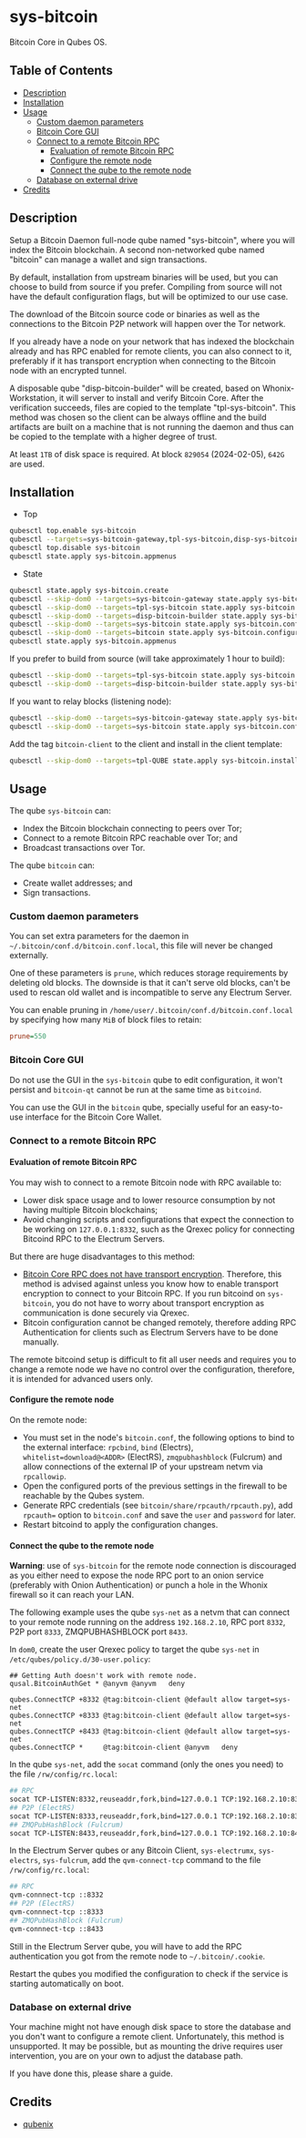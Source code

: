 # sys-bitcoin

Bitcoin Core in Qubes OS.

## Table of Contents

* [Description](#description)
* [Installation](#installation)
* [Usage](#usage)
  * [Custom daemon parameters](#custom-daemon-parameters)
  * [Bitcoin Core GUI](#bitcoin-core-gui)
  * [Connect to a remote Bitcoin RPC](#connect-to-a-remote-bitcoin-rpc)
    * [Evaluation of remote Bitcoin RPC](#evaluation-of-remote-bitcoin-rpc)
    * [Configure the remote node](#configure-the-remote-node)
    * [Connect the qube to the remote node](#connect-the-qube-to-the-remote-node)
  * [Database on external drive](#database-on-external-drive)
* [Credits](#credits)

## Description

Setup a Bitcoin Daemon full-node qube named "sys-bitcoin", where you will
index the Bitcoin blockchain. A second non-networked qube named "bitcoin" can
manage a wallet and sign transactions.

By default, installation from upstream binaries will be used, but you can
choose to build from source if you prefer. Compiling from source will not have
the default configuration flags, but will be optimized to our use case.

The download of the Bitcoin source code or binaries as well as the connections
to the Bitcoin P2P network will happen over the Tor network.

If you already have a node on your network that has indexed the blockchain
already and has RPC enabled for remote clients, you can also connect to it,
preferably if it has transport encryption when connecting to the Bitcoin node
with an encrypted tunnel.

A disposable qube "disp-bitcoin-builder" will be created, based on
Whonix-Workstation, it will server to install and verify Bitcoin Core. After
the verification succeeds, files are copied to the template "tpl-sys-bitcoin".
This method was chosen so the client can be always offline and the build
artifacts are built on a machine that is not running the daemon and thus can
be copied to the template with a higher degree of trust.

At least `1TB` of disk space is required. At block `829054` (2024-02-05),
`642G` are used.

## Installation

- Top
```sh
qubesctl top.enable sys-bitcoin
qubesctl --targets=sys-bitcoin-gateway,tpl-sys-bitcoin,disp-sys-bitcoin-builder,sys-bitcoin,bitcoin state.apply
qubesctl top.disable sys-bitcoin
qubesctl state.apply sys-bitcoin.appmenus
```

- State
<!-- pkg:begin:post-install -->
```sh
qubesctl state.apply sys-bitcoin.create
qubesctl --skip-dom0 --targets=sys-bitcoin-gateway state.apply sys-bitcoin.configure-gateway
qubesctl --skip-dom0 --targets=tpl-sys-bitcoin state.apply sys-bitcoin.install
qubesctl --skip-dom0 --targets=disp-bitcoin-builder state.apply sys-bitcoin.configure-builder
qubesctl --skip-dom0 --targets=sys-bitcoin state.apply sys-bitcoin.configure
qubesctl --skip-dom0 --targets=bitcoin state.apply sys-bitcoin.configure-client
qubesctl state.apply sys-bitcoin.appmenus
```
<!-- pkg:end:post-install -->

If you prefer to build from source (will take approximately 1 hour to build):
```sh
qubesctl --skip-dom0 --targets=tpl-sys-bitcoin state.apply sys-bitcoin.install-source
qubesctl --skip-dom0 --targets=disp-bitcoin-builder state.apply sys-bitcoin.configure-builder-source
```

If you want to relay blocks (listening node):
```sh
qubesctl --skip-dom0 --targets=sys-bitcoin-gateway state.apply sys-bitcoin.configure-gateway-listen
qubesctl --skip-dom0 --targets=sys-bitcoin state.apply sys-bitcoin.configure-listen
```

Add the tag `bitcoin-client` to the client and install in the client template:
```sh
qubesctl --skip-dom0 --targets=tpl-QUBE state.apply sys-bitcoin.install-client
```


## Usage

The qube `sys-bitcoin` can:

- Index the Bitcoin blockchain connecting to peers over Tor;
- Connect to a remote Bitcoin RPC reachable over Tor; and
- Broadcast transactions over Tor.

The qube `bitcoin` can:

- Create wallet addresses; and
- Sign transactions.

### Custom daemon parameters

You can set extra parameters for the daemon in
`~/.bitcoin/conf.d/bitcoin.conf.local`, this file will never be changed
externally.

One of these parameters is `prune`, which reduces storage requirements by
deleting old blocks. The downside is that it can't serve old blocks, can't be
used to rescan old wallet and is incompatible to serve any Electrum Server.

You can enable pruning in `/home/user/.bitcoin/conf.d/bitcoin.conf.local` by
specifying how many `MiB` of block files to retain:
```cfg
prune=550
```

### Bitcoin Core GUI

Do not use the GUI in the `sys-bitcoin` qube to edit configuration, it won't
persist and `bitcoin-qt` cannot be run at the same time as `bitcoind`.

You can use the GUI in the `bitcoin` qube, specially useful for an easy-to-use
interface for the Bitcoin Core Wallet.

### Connect to a remote Bitcoin RPC

#### Evaluation of remote Bitcoin RPC

You may wish to connect to a remote Bitcoin node with RPC available to:

- Lower disk space usage and to lower resource consumption by not having
  multiple Bitcoin blockchains;
- Avoid changing  scripts and configurations that expect the connection to be
  working on `127.0.0.1:8332`, such as the Qrexec policy for connecting
  Bitcoind RPC to the Electrum Servers.

But there are huge disadvantages to this method:

- [Bitcoin Core RPC does not have transport encryption](https://github.com/bitcoin/bitcoin/blob/master/doc/release-notes/release-notes-0.12.0.md#rpc-ssl-support-dropped).
  Therefore, this method is advised against unless you know how to enable
  transport encryption to connect to your Bitcoin RPC. If you run bitcoind on
  `sys-bitcoin`, you do not have to worry about transport encryption as
  communication is done securely via Qrexec.
- Bitcoin configuration cannot be changed remotely, therefore adding RPC
  Authentication for clients such as Electrum Servers have to be done
  manually.

The remote bitcoind setup is difficult to fit all user needs and requires you
to change a remote node we have no control over the configuration, therefore,
it is intended for advanced users only.

#### Configure the remote node

On the remote node:

- You must set in the node's `bitcoin.conf`, the following options to bind to
  the external interface: `rpcbind`, `bind` (Electrs),
  `whitelist=download@<ADDR>` (ElectRS), `zmqpubhashblock` (Fulcrum) and allow
  connections of the external IP of your upstream netvm via `rpcallowip`.
- Open the configured ports of the previous settings in the firewall to be
  reachable by the Qubes system.
- Generate RPC credentials (see `bitcoin/share/rpcauth/rpcauth.py`), add
  `rpcauth=` option to `bitcoin.conf` and save the `user` and `password` for
  later.
- Restart bitcoind to apply the configuration changes.

#### Connect the qube to the remote node

**Warning**: use of `sys-bitcoin` for the remote node connection is
discouraged as you either need to expose the node RPC port to an onion service
(preferably with Onion Authentication) or punch a hole in the Whonix firewall
so it can reach your LAN.

The following example uses the qube `sys-net` as a netvm that can connect
to your remote node running on the address `192.168.2.10`, RPC port `8332`,
P2P port `8333`, ZMQPUBHASHBLOCK port `8433`.

In `dom0`, create the user Qrexec policy to target the qube `sys-net` in
`/etc/qubes/policy.d/30-user.policy`:
```qrexecpolicy
## Getting Auth doesn't work with remote node.
qusal.BitcoinAuthGet * @anyvm @anyvm   deny

qubes.ConnectTCP +8332 @tag:bitcoin-client @default allow target=sys-net
qubes.ConnectTCP +8333 @tag:bitcoin-client @default allow target=sys-net
qubes.ConnectTCP +8433 @tag:bitcoin-client @default allow target=sys-net
qubes.ConnectTCP *     @tag:bitcoin-client @anyvm   deny
```

In the qube `sys-net`, add the `socat` command (only the ones you need) to the
file `/rw/config/rc.local`:
```sh
## RPC
socat TCP-LISTEN:8332,reuseaddr,fork,bind=127.0.0.1 TCP:192.168.2.10:8332 &
## P2P (ElectRS)
socat TCP-LISTEN:8333,reuseaddr,fork,bind=127.0.0.1 TCP:192.168.2.10:8333 &
## ZMQPubHashBlock (Fulcrum)
socat TCP-LISTEN:8433,reuseaddr,fork,bind=127.0.0.1 TCP:192.168.2.10:8433 &
```

In the Electrum Server qubes or any Bitcoin Client, `sys-electrumx`,
`sys-electrs`, `sys-fulcrum`, add the `qvm-connect-tcp` command to the file
`/rw/config/rc.local`:
```sh
## RPC
qvm-connnect-tcp ::8332
## P2P (ElectRS)
qvm-connnect-tcp ::8333
## ZMQPubHashBlock (Fulcrum)
qvm-connnect-tcp ::8433
```

Still in the Electrum Server qube, you will have to add the RPC authentication
you got from the remote node to `~/.bitcoin/.cookie`.

Restart the qubes you modified the configuration to check if the service is
starting automatically on boot.

### Database on external drive

Your machine might not have enough disk space to store the database and you
don't want to configure a remote client. Unfortunately, this method is
unsupported. It may be possible, but as mounting the drive requires user
intervention, you are on your own to adjust the database path.

If you have done this, please share a guide.

## Credits

- [qubenix](https://github.com/qubenix/qubes-whonix-bitcoin)
